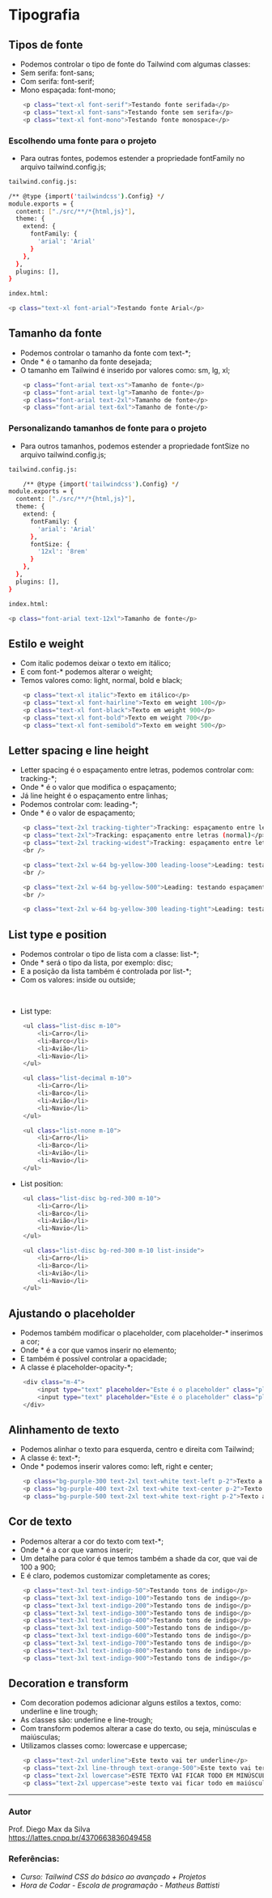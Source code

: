 # Tipografia

## Tipos de fonte

* Podemos controlar o tipo de fonte do Tailwind com algumas classes:
* Sem serifa: font-sans;
* Com serifa: font-serif;
* Mono espaçada: font-mono;

```bash
    <p class="text-xl font-serif">Testando fonte serifada</p>
    <p class="text-xl font-sans">Testando fonte sem serifa</p>
    <p class="text-xl font-mono">Testando fonte monospace</p>
```

### Escolhendo uma fonte para o projeto

* Para outras fontes, podemos estender a propriedade fontFamily no arquivo tailwind.config.js;

```bash
tailwind.config.js:

/** @type {import('tailwindcss').Config} */
module.exports = {
  content: ["./src/**/*{html,js}"],
  theme: {
    extend: {
      fontFamily: {
        'arial': 'Arial'
      }
    },
  },
  plugins: [],
}
```

```bash
index.html:

<p class="text-xl font-arial">Testando fonte Arial</p>
```

## Tamanho da fonte

* Podemos controlar o tamanho da fonte com text-*;
* Onde * é o tamanho da fonte desejada;
* O tamanho em Tailwind é inserido por valores como: sm, lg, xl;

```bash
    <p class="font-arial text-xs">Tamanho de fonte</p>
    <p class="font-arial text-lg">Tamanho de fonte</p>
    <p class="font-arial text-2xl">Tamanho de fonte</p>
    <p class="font-arial text-6xl">Tamanho de fonte</p>
```

### Personalizando tamanhos de fonte para o projeto

* Para outros tamanhos, podemos estender a propriedade fontSize no arquivo tailwind.config.js;

```bash
tailwind.config.js:

    /** @type {import('tailwindcss').Config} */
module.exports = {
  content: ["./src/**/*{html,js}"],
  theme: {
    extend: {
      fontFamily: {
        'arial': 'Arial'
      },
      fontSize: {
        '12xl': '8rem'
      }
    },
  },
  plugins: [],
}
```

```bash
index.html:

<p class="font-arial text-12xl">Tamanho de fonte</p>

```

## Estilo e weight

* Com italic podemos deixar o texto em itálico;
* E com font-* podemos alterar o weight;
* Temos valores como: light, normal, bold e black;

```bash
    <p class="text-xl italic">Texto em itálico</p>
    <p class="text-xl font-hairline">Texto em weight 100</p>
    <p class="text-xl font-black">Texto em weight 900</p>
    <p class="text-xl font-bold">Texto em weight 700</p>
    <p class="text-xl font-semibold">Texto em weight 500</p>
```

## Letter spacing e line height

* Letter spacing é o espaçamento entre letras, podemos controlar com: tracking-*;
* Onde * é o valor que modifica o espaçamento;
* Já line height é o espaçamento entre linhas;
* Podemos controlar com: leading-*;
* Onde * é o valor de espaçamento;

```bash
    <p class="text-2xl tracking-tighter">Tracking: espaçamento entre letras  menor (tighter)</p>
    <p class="text-2xl">Tracking: espaçamento entre letras (normal)</p>
    <p class="text-2xl tracking-widest">Tracking: espaçamento entre letras maior (widest)</p>
    <br />

    <p class="text-2xl w-64 bg-yellow-300 leading-loose">Leading: testando espaçamento entre linhas (MAIOR). Mais textos para testar.</p>
    <br />

    <p class="text-2xl w-64 bg-yellow-500">Leading: testando espaçamento entre linhas (NORMAL). Mais textos para testar.</p>
    <br />

    <p class="text-2xl w-64 bg-yellow-300 leading-tight">Leading: testando espaçamento entre linhas (MENOR). Mais textos para testar.</p>
```

## List type e position

* Podemos controlar o tipo de lista com a classe: list-*;
* Onde * será o tipo da lista, por exemplo: disc;
* E a posição da lista também é controlada por list-*;
* Com os valores: inside ou outside;

<br />

* List type:

```bash
    <ul class="list-disc m-10">
        <li>Carro</li>
        <li>Barco</li>
        <li>Avião</li>
        <li>Navio</li>
    </ul>

    <ul class="list-decimal m-10">
        <li>Carro</li>
        <li>Barco</li>
        <li>Avião</li>
        <li>Navio</li>
    </ul>

    <ul class="list-none m-10">
        <li>Carro</li>
        <li>Barco</li>
        <li>Avião</li>
        <li>Navio</li>
    </ul>
```

* List position:

```bash
    <ul class="list-disc bg-red-300 m-10">
        <li>Carro</li>
        <li>Barco</li>
        <li>Avião</li>
        <li>Navio</li>
    </ul>

    <ul class="list-disc bg-red-300 m-10 list-inside">
        <li>Carro</li>
        <li>Barco</li>
        <li>Avião</li>
        <li>Navio</li>
    </ul>
```

## Ajustando o placeholder

* Podemos também modificar o placeholder, com placeholder-* inserimos a cor;
* Onde * é a cor que vamos inserir no elemento;
* E também é possível controlar a opacidade;
* A classe é placeholder-opacity-*;

```bash
    <div class="m-4">
        <input type="text" placeholder="Este é o placeholder" class="placeholder-red-900 placeholder-opacity-25">
        <input type="text" placeholder="Este é o placeholder" class="placeholder-blue-600 placeholder-opacity-100">
    </div>
```

## Alinhamento de texto

* Podemos alinhar o texto para esquerda, centro e direita com Tailwind;
* A classe é: text-*;
* Onde * podemos inserir valores como: left, right e center;

```bash
    <p class="bg-purple-300 text-2xl text-white text-left p-2">Texto a esquerda</p>
    <p class="bg-purple-400 text-2xl text-white text-center p-2">Texto no centro</p>
    <p class="bg-purple-500 text-2xl text-white text-right p-2">Texto a direita</p>
```

## Cor de texto

* Podemos alterar a cor do texto com text-*;
* Onde * é a cor que vamos inserir;
* Um detalhe para color é que temos também a shade da cor, que vai de 100 a 900;
* E é claro, podemos customizar completamente as cores;

```bash
    <p class="text-3xl text-indigo-50">Testando tons de indigo</p>
    <p class="text-3xl text-indigo-100">Testando tons de indigo</p>
    <p class="text-3xl text-indigo-200">Testando tons de indigo</p>
    <p class="text-3xl text-indigo-300">Testando tons de indigo</p>
    <p class="text-3xl text-indigo-400">Testando tons de indigo</p>
    <p class="text-3xl text-indigo-500">Testando tons de indigo</p>
    <p class="text-3xl text-indigo-600">Testando tons de indigo</p>
    <p class="text-3xl text-indigo-700">Testando tons de indigo</p>
    <p class="text-3xl text-indigo-800">Testando tons de indigo</p>
    <p class="text-3xl text-indigo-900">Testando tons de indigo</p>
```

## Decoration e transform

* Com decoration podemos adicionar alguns estilos a textos, como: underline e line trough;
* As classes são: underline e line-trough;
* Com transform podemos alterar a case do texto, ou seja, minúsculas e maiúsculas;
* Utilizamos classes como: lowercase e uppercase;

```bash
    <p class="text-2xl underline">Este texto vai ter underline</p>
    <p class="text-2xl line-through text-orange-500">Este texto vai ter line-through</p>
    <p class="text-2xl lowercase">ESTE TEXTO VAI FICAR TODO EM MINÚSCULO</p>
    <p class="text-2xl uppercase">este texto vai ficar todo em maiúsculo</p>
```

<hr>

### Autor

Prof. Diego Max da Silva<br>
https://lattes.cnpq.br/4370663836049458

### Referências:

- _Curso: Tailwind CSS do básico ao avançado + Projetos_
- _Hora de Codar - Escola de programação - Matheus Battisti_
